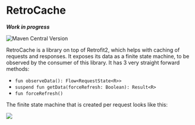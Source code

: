 # RetroCache
_**Work in progress**_

![Maven Central Version](https://img.shields.io/maven-central/v/io.github.hylkeb/retrocache)

RetroCache is a library on top of Retrofit2, which helps with caching of requests and responses.
It exposes its data as a finite state machine, to be observed by the consumer of this library.
It has 3 very straight forward methods:
* `fun observeData(): Flow<RequestState<R>>`
* `suspend fun getData(forceRefresh: Boolean): Result<R>`
* `fun forceRefresh()`

The finite state machine that is created per request looks like this:

[![](https://mermaid.ink/img/pako:eNp9UrtuwzAM_BWBoxEvHT10Sv0BzVh1YCXaFupHQklFgiD_XlkPxGmLapF4vCNPlK6gFk3QgHXoaG-wZ5zqryc5i7DeqndR18-iJacGM_cJLVFMvTAvLJoEig7NSPoP2h4dBlbcxgV1ISX5tkdgVaInt1KlnCvRLazolTomOyRRrPJDEzE6Hw2X0vFGCb8mZHulg1eKrL0nMhCTuVtxE2t8kMKJ1qojRV_t6ktwoob95Mm60nxdmyqbjsVrFv4jyGEbZxpkOX4Y8kaWeb_8P_hMqhvsYCKe0Ojw9HE6EtxAE0lowlEjf0qQ88pD75bDZVbQOPa0A3_U958CTYejpds3Snu4oQ?type=png)](https://mermaid.live/edit#pako:eNp9UrtuwzAM_BWBoxEvHT10Sv0BzVh1YCXaFupHQklFgiD_XlkPxGmLapF4vCNPlK6gFk3QgHXoaG-wZ5zqryc5i7DeqndR18-iJacGM_cJLVFMvTAvLJoEig7NSPoP2h4dBlbcxgV1ISX5tkdgVaInt1KlnCvRLazolTomOyRRrPJDEzE6Hw2X0vFGCb8mZHulg1eKrL0nMhCTuVtxE2t8kMKJ1qojRV_t6ktwoob95Mm60nxdmyqbjsVrFv4jyGEbZxpkOX4Y8kaWeb_8P_hMqhvsYCKe0Ojw9HE6EtxAE0lowlEjf0qQ88pD75bDZVbQOPa0A3_U958CTYejpds3Snu4oQ)

